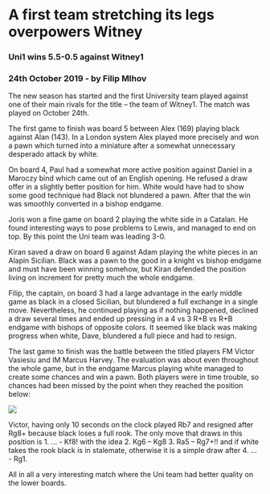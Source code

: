 # A first team stretching its legs overpowers Witney

### Uni1 wins 5.5-0.5 against Witney1
### 24th October 2019 - by Filip MIhov

The new season has started and the first University team played against one of their main rivals for the title – the team of Witney1. The match was played on October 24th.

The first game to finish was board 5 between Alex (169) playing black against Alan (143). In a London system Alex played more precisely and won a pawn which turned into a miniature after a somewhat unnecessary desperado attack by white. 

On board 4, Paul had a somewhat more active position against Daniel in a Maroczy bind which came out of an English opening. He refused a draw offer in a slightly better position for him. White would have had to show some good technique had Black not blundered a pawn. After that the win was smoothly converted in a bishop endgame.

Joris won a fine game on board 2 playing the white side in a Catalan. He found interesting ways to pose problems to Lewis, and managed to end on top. By this point the Uni team was leading 3-0. 

Kiran saved a draw on board 6 against Adam playing the white pieces in an Alapin Sicilian. Black was a pawn to the good in a knight vs bishop endgame and must have been winning somehow, but Kiran defended the position living on increment for pretty much the whole endgame. 

Filip, the captain, on board 3 had a large advantage in the early middle game as black in a closed Sicilian, but blundered a full exchange in a single move. Nevertheless, he continued playing as if nothing happened, declined a draw several times and ended up pressing in a 4 vs 3 R+B vs R+B endgame with bishops of opposite colors. It seemed like black was making progress when white, Dave, blundered a full piece and had to resign.

The last game to finish was the battle between the titled players FM Victor Vasiesiu and IM Marcus Harvey. The evaluation was about even throughout the whole game, but in the endgame Marcus playing white managed to create some chances and win a pawn. Both players were in time trouble, so chances had been missed by the point when they reached the position below:

![](https://i.imgur.com/CZ9jSVy.png)
 
Victor, having only 10 seconds on the clock played Rb7 and resigned after Rg8+ because black loses a full rook. The only move that draws in this position is 1. … - Kf8! with the idea 2. Kg6 – Kg8 3. Ra5 – Rg7+!! and if white takes the rook black is in stalemate, otherwise it is a simple draw after 4. … - Rg1.

All in all a very interesting match where the Uni team had better quality on the lower boards. 
